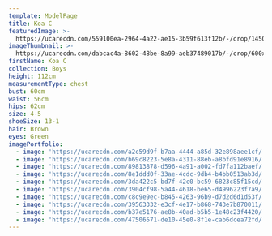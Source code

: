 ```yaml
---
template: ModelPage
title: Koa C
featuredImage: >-
  https://ucarecdn.com/559100ea-2964-4a22-ae15-3b59f613f12b/-/crop/1450x999/0,0/-/preview/
imageThumbnail: >-
  https://ucarecdn.com/dabcac4a-8602-48be-8a99-aeb37489017b/-/crop/600x787/42,7/-/preview/
firstName: Koa C
collection: Boys
height: 112cm
measurementType: chest
bust: 60cm
waist: 56cm
hips: 62cm
size: 4-5
shoeSize: 13-1
hair: Brown
eyes: Green
imagePortfolio:
  - image: 'https://ucarecdn.com/a2c59d9f-b7aa-4444-a85d-32e898aee1cf/'
  - image: 'https://ucarecdn.com/b69c8223-5e8a-4311-88eb-a8bfd91e8916/'
  - image: 'https://ucarecdn.com/89813878-d596-4a91-a002-fd7fa112baef/'
  - image: 'https://ucarecdn.com/8e1ddd0f-33ae-4cdc-9db4-b4bb0513ab3d/'
  - image: 'https://ucarecdn.com/3da422c5-bd7f-42c0-bc59-6823c85f15cd/'
  - image: 'https://ucarecdn.com/3904cf98-5a44-4618-be65-d4996223f7a9/'
  - image: 'https://ucarecdn.com/c8c9e9ec-b845-4263-96b9-d7d2d6d1d53f/'
  - image: 'https://ucarecdn.com/39563332-e3cf-4e17-b868-743e7b870011/'
  - image: 'https://ucarecdn.com/b37e5176-ae8b-40ad-b5b5-1e48c23f4420/'
  - image: 'https://ucarecdn.com/47506571-de10-45e0-8f1e-cab6dcea72fd/'
---
```


